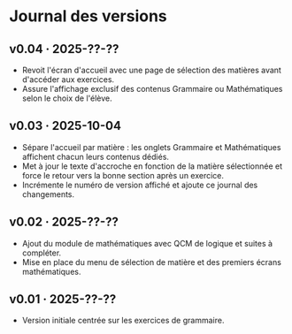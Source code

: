 # Journal des versions

## v0.04 · 2025-??-??
- Revoit l'écran d'accueil avec une page de sélection des matières avant d'accéder aux exercices.
- Assure l'affichage exclusif des contenus Grammaire ou Mathématiques selon le choix de l'élève.

## v0.03 · 2025-10-04
- Sépare l'accueil par matière : les onglets Grammaire et Mathématiques affichent chacun leurs contenus dédiés.
- Met à jour le texte d'accroche en fonction de la matière sélectionnée et force le retour vers la bonne section après un exercice.
- Incrémente le numéro de version affiché et ajoute ce journal des changements.

## v0.02 · 2025-??-??
- Ajout du module de mathématiques avec QCM de logique et suites à compléter.
- Mise en place du menu de sélection de matière et des premiers écrans mathématiques.

## v0.01 · 2025-??-??
- Version initiale centrée sur les exercices de grammaire.
